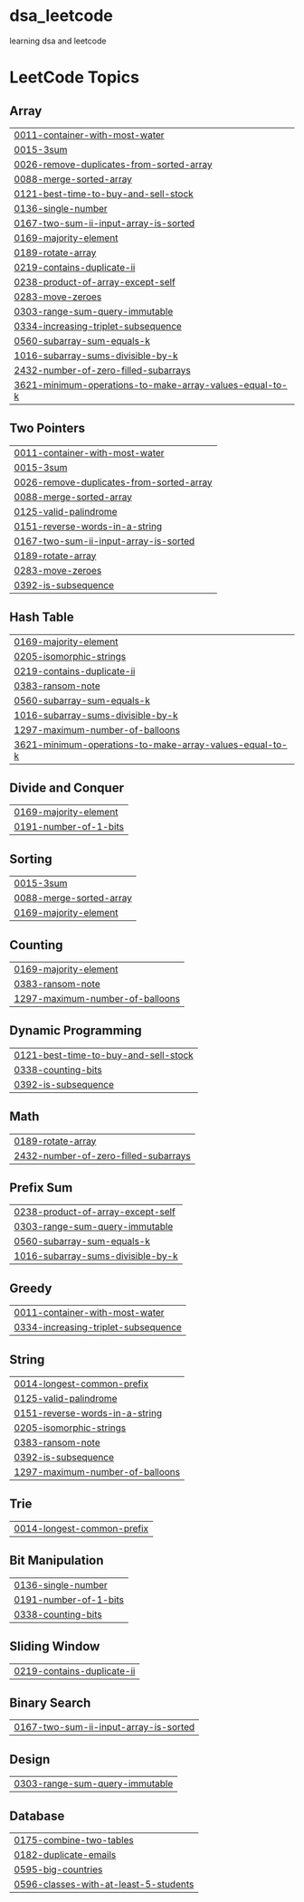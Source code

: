# dsa_leetcode
learning dsa and leetcode

<!---LeetCode Topics Start-->
# LeetCode Topics
## Array
|  |
| ------- |
| [0011-container-with-most-water](https://github.com/samradhi1684/dsa_leetcode/tree/master/0011-container-with-most-water) |
| [0015-3sum](https://github.com/samradhi1684/dsa_leetcode/tree/master/0015-3sum) |
| [0026-remove-duplicates-from-sorted-array](https://github.com/samradhi1684/dsa_leetcode/tree/master/0026-remove-duplicates-from-sorted-array) |
| [0088-merge-sorted-array](https://github.com/samradhi1684/dsa_leetcode/tree/master/0088-merge-sorted-array) |
| [0121-best-time-to-buy-and-sell-stock](https://github.com/samradhi1684/dsa_leetcode/tree/master/0121-best-time-to-buy-and-sell-stock) |
| [0136-single-number](https://github.com/samradhi1684/dsa_leetcode/tree/master/0136-single-number) |
| [0167-two-sum-ii-input-array-is-sorted](https://github.com/samradhi1684/dsa_leetcode/tree/master/0167-two-sum-ii-input-array-is-sorted) |
| [0169-majority-element](https://github.com/samradhi1684/dsa_leetcode/tree/master/0169-majority-element) |
| [0189-rotate-array](https://github.com/samradhi1684/dsa_leetcode/tree/master/0189-rotate-array) |
| [0219-contains-duplicate-ii](https://github.com/samradhi1684/dsa_leetcode/tree/master/0219-contains-duplicate-ii) |
| [0238-product-of-array-except-self](https://github.com/samradhi1684/dsa_leetcode/tree/master/0238-product-of-array-except-self) |
| [0283-move-zeroes](https://github.com/samradhi1684/dsa_leetcode/tree/master/0283-move-zeroes) |
| [0303-range-sum-query-immutable](https://github.com/samradhi1684/dsa_leetcode/tree/master/0303-range-sum-query-immutable) |
| [0334-increasing-triplet-subsequence](https://github.com/samradhi1684/dsa_leetcode/tree/master/0334-increasing-triplet-subsequence) |
| [0560-subarray-sum-equals-k](https://github.com/samradhi1684/dsa_leetcode/tree/master/0560-subarray-sum-equals-k) |
| [1016-subarray-sums-divisible-by-k](https://github.com/samradhi1684/dsa_leetcode/tree/master/1016-subarray-sums-divisible-by-k) |
| [2432-number-of-zero-filled-subarrays](https://github.com/samradhi1684/dsa_leetcode/tree/master/2432-number-of-zero-filled-subarrays) |
| [3621-minimum-operations-to-make-array-values-equal-to-k](https://github.com/samradhi1684/dsa_leetcode/tree/master/3621-minimum-operations-to-make-array-values-equal-to-k) |
## Two Pointers
|  |
| ------- |
| [0011-container-with-most-water](https://github.com/samradhi1684/dsa_leetcode/tree/master/0011-container-with-most-water) |
| [0015-3sum](https://github.com/samradhi1684/dsa_leetcode/tree/master/0015-3sum) |
| [0026-remove-duplicates-from-sorted-array](https://github.com/samradhi1684/dsa_leetcode/tree/master/0026-remove-duplicates-from-sorted-array) |
| [0088-merge-sorted-array](https://github.com/samradhi1684/dsa_leetcode/tree/master/0088-merge-sorted-array) |
| [0125-valid-palindrome](https://github.com/samradhi1684/dsa_leetcode/tree/master/0125-valid-palindrome) |
| [0151-reverse-words-in-a-string](https://github.com/samradhi1684/dsa_leetcode/tree/master/0151-reverse-words-in-a-string) |
| [0167-two-sum-ii-input-array-is-sorted](https://github.com/samradhi1684/dsa_leetcode/tree/master/0167-two-sum-ii-input-array-is-sorted) |
| [0189-rotate-array](https://github.com/samradhi1684/dsa_leetcode/tree/master/0189-rotate-array) |
| [0283-move-zeroes](https://github.com/samradhi1684/dsa_leetcode/tree/master/0283-move-zeroes) |
| [0392-is-subsequence](https://github.com/samradhi1684/dsa_leetcode/tree/master/0392-is-subsequence) |
## Hash Table
|  |
| ------- |
| [0169-majority-element](https://github.com/samradhi1684/dsa_leetcode/tree/master/0169-majority-element) |
| [0205-isomorphic-strings](https://github.com/samradhi1684/dsa_leetcode/tree/master/0205-isomorphic-strings) |
| [0219-contains-duplicate-ii](https://github.com/samradhi1684/dsa_leetcode/tree/master/0219-contains-duplicate-ii) |
| [0383-ransom-note](https://github.com/samradhi1684/dsa_leetcode/tree/master/0383-ransom-note) |
| [0560-subarray-sum-equals-k](https://github.com/samradhi1684/dsa_leetcode/tree/master/0560-subarray-sum-equals-k) |
| [1016-subarray-sums-divisible-by-k](https://github.com/samradhi1684/dsa_leetcode/tree/master/1016-subarray-sums-divisible-by-k) |
| [1297-maximum-number-of-balloons](https://github.com/samradhi1684/dsa_leetcode/tree/master/1297-maximum-number-of-balloons) |
| [3621-minimum-operations-to-make-array-values-equal-to-k](https://github.com/samradhi1684/dsa_leetcode/tree/master/3621-minimum-operations-to-make-array-values-equal-to-k) |
## Divide and Conquer
|  |
| ------- |
| [0169-majority-element](https://github.com/samradhi1684/dsa_leetcode/tree/master/0169-majority-element) |
| [0191-number-of-1-bits](https://github.com/samradhi1684/dsa_leetcode/tree/master/0191-number-of-1-bits) |
## Sorting
|  |
| ------- |
| [0015-3sum](https://github.com/samradhi1684/dsa_leetcode/tree/master/0015-3sum) |
| [0088-merge-sorted-array](https://github.com/samradhi1684/dsa_leetcode/tree/master/0088-merge-sorted-array) |
| [0169-majority-element](https://github.com/samradhi1684/dsa_leetcode/tree/master/0169-majority-element) |
## Counting
|  |
| ------- |
| [0169-majority-element](https://github.com/samradhi1684/dsa_leetcode/tree/master/0169-majority-element) |
| [0383-ransom-note](https://github.com/samradhi1684/dsa_leetcode/tree/master/0383-ransom-note) |
| [1297-maximum-number-of-balloons](https://github.com/samradhi1684/dsa_leetcode/tree/master/1297-maximum-number-of-balloons) |
## Dynamic Programming
|  |
| ------- |
| [0121-best-time-to-buy-and-sell-stock](https://github.com/samradhi1684/dsa_leetcode/tree/master/0121-best-time-to-buy-and-sell-stock) |
| [0338-counting-bits](https://github.com/samradhi1684/dsa_leetcode/tree/master/0338-counting-bits) |
| [0392-is-subsequence](https://github.com/samradhi1684/dsa_leetcode/tree/master/0392-is-subsequence) |
## Math
|  |
| ------- |
| [0189-rotate-array](https://github.com/samradhi1684/dsa_leetcode/tree/master/0189-rotate-array) |
| [2432-number-of-zero-filled-subarrays](https://github.com/samradhi1684/dsa_leetcode/tree/master/2432-number-of-zero-filled-subarrays) |
## Prefix Sum
|  |
| ------- |
| [0238-product-of-array-except-self](https://github.com/samradhi1684/dsa_leetcode/tree/master/0238-product-of-array-except-self) |
| [0303-range-sum-query-immutable](https://github.com/samradhi1684/dsa_leetcode/tree/master/0303-range-sum-query-immutable) |
| [0560-subarray-sum-equals-k](https://github.com/samradhi1684/dsa_leetcode/tree/master/0560-subarray-sum-equals-k) |
| [1016-subarray-sums-divisible-by-k](https://github.com/samradhi1684/dsa_leetcode/tree/master/1016-subarray-sums-divisible-by-k) |
## Greedy
|  |
| ------- |
| [0011-container-with-most-water](https://github.com/samradhi1684/dsa_leetcode/tree/master/0011-container-with-most-water) |
| [0334-increasing-triplet-subsequence](https://github.com/samradhi1684/dsa_leetcode/tree/master/0334-increasing-triplet-subsequence) |
## String
|  |
| ------- |
| [0014-longest-common-prefix](https://github.com/samradhi1684/dsa_leetcode/tree/master/0014-longest-common-prefix) |
| [0125-valid-palindrome](https://github.com/samradhi1684/dsa_leetcode/tree/master/0125-valid-palindrome) |
| [0151-reverse-words-in-a-string](https://github.com/samradhi1684/dsa_leetcode/tree/master/0151-reverse-words-in-a-string) |
| [0205-isomorphic-strings](https://github.com/samradhi1684/dsa_leetcode/tree/master/0205-isomorphic-strings) |
| [0383-ransom-note](https://github.com/samradhi1684/dsa_leetcode/tree/master/0383-ransom-note) |
| [0392-is-subsequence](https://github.com/samradhi1684/dsa_leetcode/tree/master/0392-is-subsequence) |
| [1297-maximum-number-of-balloons](https://github.com/samradhi1684/dsa_leetcode/tree/master/1297-maximum-number-of-balloons) |
## Trie
|  |
| ------- |
| [0014-longest-common-prefix](https://github.com/samradhi1684/dsa_leetcode/tree/master/0014-longest-common-prefix) |
## Bit Manipulation
|  |
| ------- |
| [0136-single-number](https://github.com/samradhi1684/dsa_leetcode/tree/master/0136-single-number) |
| [0191-number-of-1-bits](https://github.com/samradhi1684/dsa_leetcode/tree/master/0191-number-of-1-bits) |
| [0338-counting-bits](https://github.com/samradhi1684/dsa_leetcode/tree/master/0338-counting-bits) |
## Sliding Window
|  |
| ------- |
| [0219-contains-duplicate-ii](https://github.com/samradhi1684/dsa_leetcode/tree/master/0219-contains-duplicate-ii) |
## Binary Search
|  |
| ------- |
| [0167-two-sum-ii-input-array-is-sorted](https://github.com/samradhi1684/dsa_leetcode/tree/master/0167-two-sum-ii-input-array-is-sorted) |
## Design
|  |
| ------- |
| [0303-range-sum-query-immutable](https://github.com/samradhi1684/dsa_leetcode/tree/master/0303-range-sum-query-immutable) |
## Database
|  |
| ------- |
| [0175-combine-two-tables](https://github.com/samradhi1684/dsa_leetcode/tree/master/0175-combine-two-tables) |
| [0182-duplicate-emails](https://github.com/samradhi1684/dsa_leetcode/tree/master/0182-duplicate-emails) |
| [0595-big-countries](https://github.com/samradhi1684/dsa_leetcode/tree/master/0595-big-countries) |
| [0596-classes-with-at-least-5-students](https://github.com/samradhi1684/dsa_leetcode/tree/master/0596-classes-with-at-least-5-students) |
<!---LeetCode Topics End-->